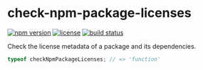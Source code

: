check-npm-package-licenses
==========================

[![npm version](https://img.shields.io/npm/v/check-npm-package-licenses.svg)](https://www.npmjs.com/package/check-npm-package-licenses)
[![license](https://img.shields.io/badge/license-Apache--2.0-303284.svg)](http://www.apache.org/licenses/LICENSE-2.0)
[![build status](https://img.shields.io/travis/jslicense/check-npm-package-licenses.js.svg)](http://travis-ci.org/jslicense/check-npm-package-licenses.js)

Check the license metadata of a package and its dependencies.

<!-- js
  // The examples below are run as tests.
  var checkNpmPackageLicenses = require('./');
-->

```js
typeof checkNpmPackageLicenses; // => 'function'
```

